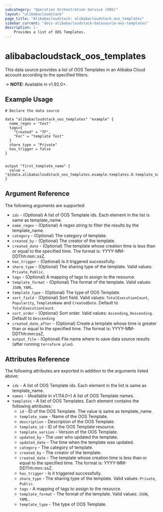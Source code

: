 ```yaml
---
subcategory: "Operation Orchestration Service (OOS)"
layout: "alibabacloudstack"
page_title: "Alibabacloudstack: alibabacloudstack_oos_templates"
sidebar_current: "docs-alibabacloudstack-datasource-oos-templates"
description: |-
    Provides a list of OOS Templates.
---
```


# alibabacloudstack\_oos\_templates

This data source provides a list of OOS Templates in an Alibaba Cloud account according to the specified filters.
 
-> **NOTE:** Available in v1.92.0+.

## Example Usage

```
# Declare the data source

data "alibabacloudstack_oos_templates" "example" {
  name_regex = "test"
  tags={
    "Created" = "TF",
    "For" = "template Test"
  }
  share_type = "Private"
  has_trigger = false
}


output "first_template_name" {
  value = "${data.alibabacloudstack_oos_templates.example.templates.0.template_name}"
}
```

## Argument Reference

The following arguments are supported:

* `ids` - (Optional) A list of OOS Template ids. Each element in the list is same as template_name.
* `name_regex` - (Optional) A regex string to filter the results by the template_name.
* `category` - (Optional) The category of template.
* `created_by` - (Optional) The creator of the template.
* `created_date` - (Optional) The template whose creation time is less than or equal to the specified time. The format is: YYYY-MM-DDThh:mm::ssZ.
* `has_trigger` - (Optional) Is it triggered successfully.
* `share_type` - (Optional) The sharing type of the template. Valid values: `Private`, `Public`.
* `tags` - (Optional) A mapping of tags to assign to the resource.
* `template_format` - (Optional) The format of the template. Valid values: `JSON`, `YAML`.
* `template_type` - (Optional) The type of OOS Template.
* `sort_field` - (Optional) Sort field. Valid values: `TotalExecutionCount`, `Popularity`, `TemplateName` and `CreatedDate`. Default to `TotalExecutionCount`.
* `sort_order` - (Optional) Sort order. Valid values: `Ascending`, `Descending`. Default to `Descending`
* `created_date_after` - (Optional) Create a template whose time is greater than or equal to the specified time. The format is: YYYY-MM-DDThh:mm:ssZ.
* `output_file` - (Optional) File name where to save data source results (after running `terraform plan`).

## Attributes Reference

The following attributes are exported in addition to the arguments listed above:

* `ids` -  A list of OOS Template ids. Each element in the list is same as template_name.
* `names` -  (Available in v1.114.0+) A list of OOS Template names.
* `templates` - A list of OOS Templates. Each element contains the following attributes:
  * `id` - ID of the OOS Template. The value is same as template_name.
  * `template_name` - Name of the OOS Template.
  * `description` - Description of the OOS Template.
  * `template_id` - ID of the OOS Template resource.
  * `template_version` - Version of the OOS Template.
  * `updated_by` - The user who updated the template.
  * `updated_date` - The time when the template was updated.
  * `category` - The category of template.
  * `created_by` - The creator of the template.
  * `created_date` - The template whose creation time is less than or equal to the specified time. The format is: YYYY-MM-DDThh:mm::ssZ.
  * `has_trigger` - Is it triggered successfully.
  * `share_type` - The sharing type of the template. Valid values: `Private`, `Public`.
  * `tags` - A mapping of tags to assign to the resource.
  * `template_format` - The format of the template. Valid values: `JSON`, `YAML`.
  * `template_type` - The type of OOS Template.

